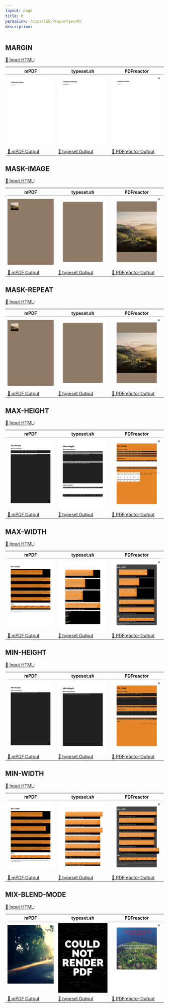 ```yaml
---
layout: page
title: M
permalink: /docs/CSS-Properties/M/
description: 
---
```




## MARGIN

[📄 Input HTML](/html/CSS%20Properties/M/margin.html):

| mPDF | typeset.sh | PDFreactor |
|---------|---------|---------|
| ![mPDF Preview](mpdf__html_CSS_Properties_M_margin.html.png) | ![typeset Preview](typeset__html_CSS_Properties_M_margin.html.png) | ![PDFreactor Preview](pdfreactor__html_CSS_Properties_M_margin.html.png) |
| [📕 mPDF Output](mpdf__html_CSS_Properties_M_margin.html.pdf) | [📕 typeset Output](typeset__html_CSS_Properties_M_margin.html.pdf) | [📕 PDFreactor Output](pdfreactor__html_CSS_Properties_M_margin.html.pdf) |
## MASK-IMAGE

[📄 Input HTML](/html/CSS%20Properties/M/mask-image.html):

| mPDF | typeset.sh | PDFreactor |
|---------|---------|---------|
| ![mPDF Preview](mpdf__html_CSS_Properties_M_mask-image.html.png) | ![typeset Preview](typeset__html_CSS_Properties_M_mask-image.html.png) | ![PDFreactor Preview](pdfreactor__html_CSS_Properties_M_mask-image.html.png) |
| [📕 mPDF Output](mpdf__html_CSS_Properties_M_mask-image.html.pdf) | [📕 typeset Output](typeset__html_CSS_Properties_M_mask-image.html.pdf) | [📕 PDFreactor Output](pdfreactor__html_CSS_Properties_M_mask-image.html.pdf) |
## MASK-REPEAT

[📄 Input HTML](/html/CSS%20Properties/M/mask-repeat.html):

| mPDF | typeset.sh | PDFreactor |
|---------|---------|---------|
| ![mPDF Preview](mpdf__html_CSS_Properties_M_mask-repeat.html.png) | ![typeset Preview](typeset__html_CSS_Properties_M_mask-repeat.html.png) | ![PDFreactor Preview](pdfreactor__html_CSS_Properties_M_mask-repeat.html.png) |
| [📕 mPDF Output](mpdf__html_CSS_Properties_M_mask-repeat.html.pdf) | [📕 typeset Output](typeset__html_CSS_Properties_M_mask-repeat.html.pdf) | [📕 PDFreactor Output](pdfreactor__html_CSS_Properties_M_mask-repeat.html.pdf) |
## MAX-HEIGHT

[📄 Input HTML](/html/CSS%20Properties/M/max-height.html):

| mPDF | typeset.sh | PDFreactor |
|---------|---------|---------|
| ![mPDF Preview](mpdf__html_CSS_Properties_M_max-height.html.png) | ![typeset Preview](typeset__html_CSS_Properties_M_max-height.html.png) | ![PDFreactor Preview](pdfreactor__html_CSS_Properties_M_max-height.html.png) |
| [📕 mPDF Output](mpdf__html_CSS_Properties_M_max-height.html.pdf) | [📕 typeset Output](typeset__html_CSS_Properties_M_max-height.html.pdf) | [📕 PDFreactor Output](pdfreactor__html_CSS_Properties_M_max-height.html.pdf) |
## MAX-WIDTH

[📄 Input HTML](/html/CSS%20Properties/M/max-width.html):

| mPDF | typeset.sh | PDFreactor |
|---------|---------|---------|
| ![mPDF Preview](mpdf__html_CSS_Properties_M_max-width.html.png) | ![typeset Preview](typeset__html_CSS_Properties_M_max-width.html.png) | ![PDFreactor Preview](pdfreactor__html_CSS_Properties_M_max-width.html.png) |
| [📕 mPDF Output](mpdf__html_CSS_Properties_M_max-width.html.pdf) | [📕 typeset Output](typeset__html_CSS_Properties_M_max-width.html.pdf) | [📕 PDFreactor Output](pdfreactor__html_CSS_Properties_M_max-width.html.pdf) |
## MIN-HEIGHT

[📄 Input HTML](/html/CSS%20Properties/M/min-height.html):

| mPDF | typeset.sh | PDFreactor |
|---------|---------|---------|
| ![mPDF Preview](mpdf__html_CSS_Properties_M_min-height.html.png) | ![typeset Preview](typeset__html_CSS_Properties_M_min-height.html.png) | ![PDFreactor Preview](pdfreactor__html_CSS_Properties_M_min-height.html.png) |
| [📕 mPDF Output](mpdf__html_CSS_Properties_M_min-height.html.pdf) | [📕 typeset Output](typeset__html_CSS_Properties_M_min-height.html.pdf) | [📕 PDFreactor Output](pdfreactor__html_CSS_Properties_M_min-height.html.pdf) |
## MIN-WIDTH

[📄 Input HTML](/html/CSS%20Properties/M/min-width.html):

| mPDF | typeset.sh | PDFreactor |
|---------|---------|---------|
| ![mPDF Preview](mpdf__html_CSS_Properties_M_min-width.html.png) | ![typeset Preview](typeset__html_CSS_Properties_M_min-width.html.png) | ![PDFreactor Preview](pdfreactor__html_CSS_Properties_M_min-width.html.png) |
| [📕 mPDF Output](mpdf__html_CSS_Properties_M_min-width.html.pdf) | [📕 typeset Output](typeset__html_CSS_Properties_M_min-width.html.pdf) | [📕 PDFreactor Output](pdfreactor__html_CSS_Properties_M_min-width.html.pdf) |
## MIX-BLEND-MODE

[📄 Input HTML](/html/CSS%20Properties/M/mix-blend-mode.html):

| mPDF | typeset.sh | PDFreactor |
|---------|---------|---------|
| ![mPDF Preview](mpdf__html_CSS_Properties_M_mix-blend-mode.html.png) | ![typeset Preview](typeset__html_CSS_Properties_M_mix-blend-mode.html.png) | ![PDFreactor Preview](pdfreactor__html_CSS_Properties_M_mix-blend-mode.html.png) |
| [📕 mPDF Output](mpdf__html_CSS_Properties_M_mix-blend-mode.html.pdf) | [📕 typeset Output](typeset__html_CSS_Properties_M_mix-blend-mode.html.pdf) | [📕 PDFreactor Output](pdfreactor__html_CSS_Properties_M_mix-blend-mode.html.pdf) |

